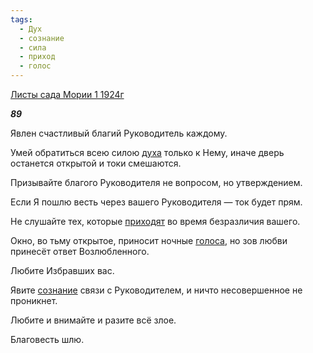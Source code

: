 ```yaml
---
tags:
  - Дух
  - сознание
  - сила
  - приход
  - голос
---
```

[Листы сада Мории 1 1924г](https://127.0.0.1:4002/agni/1924)

___89___

Явлен счастливый благий Руководитель каждому.   

Умей обратиться всею силою [духа](../../../tags/#Дух) только к Нему, иначе дверь останется открытой и токи смешаются.   

Призывайте благого Руководителя не вопросом, но утверждением.   

Если Я пошлю весть через вашего Руководителя — ток будет прям.   

Не слушайте тех, которые [приходят](../../../tags/#приход) во время безразличия вашего.   

Окно, во тьму открытое, приносит ночные [голоса](../../../tags/#голос), но зов любви принесёт ответ Возлюбленного.   

Любите Избравших вас.   

Явите [сознание](../../../tags/#сознание) связи с Руководителем, и ничто несовершенное не проникнет.   

Любите и внимайте и разите всё злое.   

Благовесть шлю.   

